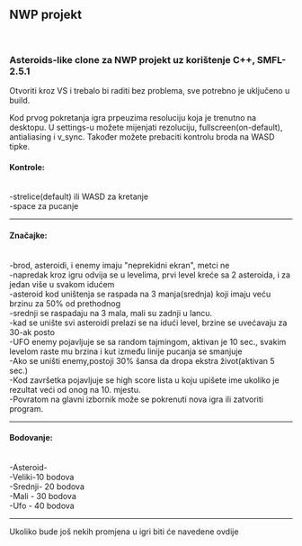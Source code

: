 <h2>NWP projekt</h2><br>
<h3>Asteroids-like clone za NWP projekt uz korištenje C++, SMFL-2.5.1</h3> 

Otvoriti kroz VS i trebalo bi raditi bez problema, sve potrebno je uključeno u build.

Kod prvog pokretanja igra prpeuzima resoluciju koja je trenutno na desktopu.
U settings-u možete mijenjati rezoluciju, fullscreen(on-default), antialiasing i v_sync.
Također možete prebaciti kontrolu broda na WASD tipke.

<h4>Kontrole:</h4><br> 
 -strelice(default) ili WASD za kretanje<br>
 -space za pucanje<br>
 <hr>
<h4>Značajke:</h4><br>
  -brod, asteroidi, i enemy imaju "neprekidni ekran", metci ne<br>
  -napredak kroz igru odvija se u levelima, prvi level kreće sa 2 asteroida, i za jedan više u svakom idućem<br>
  -asteroid kod uništenja se raspada na 3 manja(srednja) koji imaju veću brzinu za 50% od prethodnog<br>
  -srednji se raspadaju na 3 mala, mali su zadnji u lancu.<br>
  -kad se unište svi asteroidi prelazi se na idući level, brzine se uvećavaju za 30-ak posto<br>
  -UFO enemy pojavljuje se sa random tajmingom, aktivan je 10 sec.,
   svakim levelom raste mu brzina i kut između linije pucanja se smanjuje<br>
  -Ako se uništi enemy,postoji 30% šansa da dropa ekstra život(aktivan 5 sec.)<br>
  -Kod završetka pojavljuje se high score lista u koju upišete ime ukoliko je rezultat veći od onog na 10. mjestu.<br>
  -Povratom na glavni izbornik može se pokrenuti nova igra ili zatvoriti program.<br>
  <hr>
  <h4>Bodovanje:</h4><br>
    -Asteroid-<br>
      -Veliki-10 bodova<br>
      -Srednji- 20 bodova<br>
      -Mali - 30 bodova<br>
      -Ufo - 40 bodova<br>
             <hr>
 Ukoliko bude još nekih promjena u igri biti će navedene ovdije<br> 
